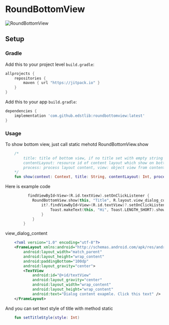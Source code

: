 # RoundBottomView

![RoundBottomView](https://i.ibb.co/bQy45JY/2021-09-06-07-27-15.jpg)
## Setup
### Gradle

Add this to your project level `build.gradle`:
```groovy
allprojects {
    repositories {
        maven { url "https://jitpack.io" }
    }
}
```
Add this to your app `build.gradle`:
```groovy
dependencies {
    implementation 'com.github.edstlib:roundbottomview:latest'
}
```

### Usage

To show bottom view, just call static mehotd RoundBottomView.show

```kotlin
    /*
        title: title of bottom view, if no title set with empty string
        contentLayout: resource id of content layout which show on bottom view
        process: process layout content, view: object view from content layout
    */
    fun show(context: Context, title: String, contentLayout: Int, process: (contentLayout: View?) -> Unit) 
```
Here is example code

```kotlin
          findViewById<View>(R.id.textView).setOnClickListener {
            RoundBottomView.show(this, "Title", R.layout.view_dialog_content) {
                it?.findViewById<View>(R.id.textView)?.setOnClickListener {
                    Toast.makeText(this, "Hi", Toast.LENGTH_SHORT).show()
                }
            }
        }
```
view_dialog_content

```xml
    <?xml version="1.0" encoding="utf-8"?>
    <FrameLayout xmlns:android="http://schemas.android.com/apk/res/android"
        android:layout_width="match_parent"
        android:layout_height="wrap_content"
        android:paddingBottom="100dp"
        android:layout_gravity="center">
        <TextView
            android:id="@+id/textView"
            android:layout_gravity="center"
            android:layout_width="wrap_content"
            android:layout_height="wrap_content"
            android:text="Dialog content exapmle. Click this text" />
    </FrameLayout>
```

And you can set text style of title with method static
```kotlin
    fun setTitleStyle(style: Int)
``` 

